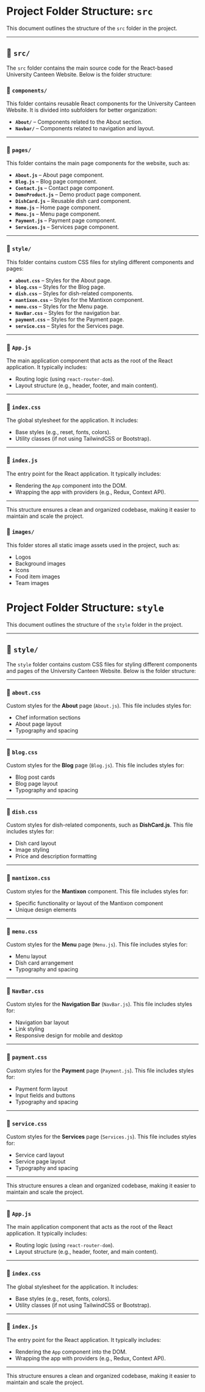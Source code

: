 # Project Folder Structure: `src`

This document outlines the structure of the `src` folder in the project.

---

## 📁 `src/`  
The `src` folder contains the main source code for the React-based University Canteen Website. Below is the folder structure:


### 📂 `components/`  
This folder contains reusable React components for the University Canteen Website. It is divided into subfolders for better organization:
- **`About/`** – Components related to the About section.
- **`Navbar/`** – Components related to navigation and layout.

---

### 📂 `pages/`  
This folder contains the main page components for the website, such as:
- **`About.js`** – About page component.
- **`Blog.js`** – Blog page component.
- **`Contact.js`** – Contact page component.
- **`DemoProduct.js`** – Demo product page component.
- **`DishCard.js`** – Reusable dish card component.
- **`Home.js`** – Home page component.
- **`Menu.js`** – Menu page component.
- **`Payment.js`** – Payment page component.
- **`Services.js`** – Services page component.

---

### 📂 `style/`  
This folder contains custom CSS files for styling different components and pages:
- **`about.css`** – Styles for the About page.
- **`blog.css`** – Styles for the Blog page.
- **`dish.css`** – Styles for dish-related components.
- **`mantixon.css`** – Styles for the Mantixon component.
- **`menu.css`** – Styles for the Menu page.
- **`NavBar.css`** – Styles for the navigation bar.
- **`payment.css`** – Styles for the Payment page.
- **`service.css`** – Styles for the Services page.

---

### 📄 `App.js`  
The main application component that acts as the root of the React application. It typically includes:
- Routing logic (using `react-router-dom`).
- Layout structure (e.g., header, footer, and main content).

---

### 📄 `index.css`  
The global stylesheet for the application. It includes:
- Base styles (e.g., reset, fonts, colors).
- Utility classes (if not using TailwindCSS or Bootstrap).

---

### 📄 `index.js`  
The entry point for the React application. It typically includes:
- Rendering the `App` component into the DOM.
- Wrapping the app with providers (e.g., Redux, Context API).

---

This structure ensures a clean and organized codebase, making it easier to maintain and scale the project.

### 📂 `images/`  
This folder stores all static image assets used in the project, such as:
- Logos
- Background images
- Icons
- Food item images
- Team images

# Project Folder Structure: `style`

This document outlines the structure of the `style` folder in the project.

---

## 📁 `style/`  
The `style` folder contains custom CSS files for styling different components and pages of the University Canteen Website. Below is the folder structure:

---

### 📄 `about.css`  
Custom styles for the **About** page (`About.js`). This file includes styles for:
- Chef information sections
- About page layout
- Typography and spacing

---

### 📄 `blog.css`  
Custom styles for the **Blog** page (`Blog.js`). This file includes styles for:
- Blog post cards
- Blog page layout
- Typography and spacing

---

### 📄 `dish.css`  
Custom styles for dish-related components, such as **DishCard.js**. This file includes styles for:
- Dish card layout
- Image styling
- Price and description formatting

---

### 📄 `mantixon.css`  
Custom styles for the **Mantixon** component. This file includes styles for:
- Specific functionality or layout of the Mantixon component
- Unique design elements

---

### 📄 `menu.css`  
Custom styles for the **Menu** page (`Menu.js`). This file includes styles for:
- Menu layout
- Dish card arrangement
- Typography and spacing

---

### 📄 `NavBar.css`  
Custom styles for the **Navigation Bar** (`NavBar.js`). This file includes styles for:
- Navigation bar layout
- Link styling
- Responsive design for mobile and desktop

---

### 📄 `payment.css`  
Custom styles for the **Payment** page (`Payment.js`). This file includes styles for:
- Payment form layout
- Input fields and buttons
- Typography and spacing

---

### 📄 `service.css`  
Custom styles for the **Services** page (`Services.js`). This file includes styles for:
- Service card layout
- Service page layout
- Typography and spacing

---

This structure ensures a clean and organized codebase, making it easier to maintain and scale the project.

---

### 📄 `App.js`  
The main application component that acts as the root of the React application. It typically includes:
- Routing logic (using `react-router-dom`).
- Layout structure (e.g., header, footer, and main content).

---

### 📄 `index.css`  
The global stylesheet for the application. It includes:
- Base styles (e.g., reset, fonts, colors).
- Utility classes (if not using TailwindCSS or Bootstrap).

---

### 📄 `index.js`  
The entry point for the React application. It typically includes:
- Rendering the `App` component into the DOM.
- Wrapping the app with providers (e.g., Redux, Context API).

---

This structure ensures a clean and organized codebase, making it easier to maintain and scale the project.
